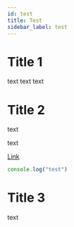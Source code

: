 ```yaml
---
id: test
title: Test
sidebar_label: test
---
```


# Title 1
text
text
text

# Title 2
text

text

[Link][test-link]

<!--DOCUSAURUS_CODE_TABS-->
<!--JavaScript-->

```js
console.log("test")
```
<!--END_DOCUSAURUS_CODE_TABS-->

# Title 3
text

[test-link]: https://github.com "Github page"